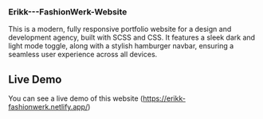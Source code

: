 ### Erikk---FashionWerk-Website
This is a modern, fully responsive portfolio website for a design and development agency, built with SCSS and CSS. It features a sleek dark and light mode toggle, along with a stylish hamburger navbar, ensuring a seamless user experience across all devices.

## Live Demo

You can see a live demo of this website (https://erikk-fashionwerk.netlify.app/)
